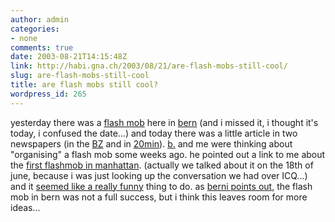 ```yaml
---
author: admin
categories:
- none
comments: true
date: 2003-08-21T14:15:48Z
link: http://habi.gna.ch/2003/08/21/are-flash-mobs-still-cool/
slug: are-flash-mobs-still-cool
title: are flash mobs still cool?
wordpress_id: 265
---
```


yesterday there was a [flash mob](http://www.google.com/search?q=flash+mob&ie=UTF-8&oe=UTF-8) here in [bern](http://jukebox.radiox.ch:8080/spot/stories/301/) (and i missed it, i thought it's today, i confused the date...)
and today there was a little article in two newspapers (in the [BZ](http://www.espace.ch/medien/archiv/details.asp?newspaper=bz&vID=343004) and in [20min](http://www.20min.ch/news/bern/story/8698870)).
[b.](http://www.bernhardseefeld.ch/) and me were thinking about "organising" a flash mob some weeks ago. he pointed out a link to me about the [first flashmob in manhattan](http://www.cheesebikini.com/blog/archives/000261.html). (actually we talked about it on the 18th of june, because i was just looking up the conversation we had over ICQ...) and it [seemed like a really funny](http://www.cheesebikini.com/archives/000271.html) thing to do. as [berni points out,](http://www.bernhardseefeld.ch/archives/000055.html) the flash mob in bern was not a full success, but i think this leaves room for more ideas...
